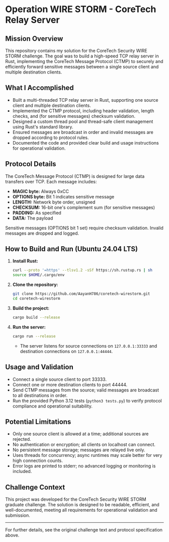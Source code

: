 
# Operation WIRE STORM - CoreTech Relay Server

## Mission Overview

This repository contains my solution for the CoreTech Security WIRE STORM challenge. The goal was to build a high-speed TCP relay server in Rust, implementing the CoreTech Message Protocol (CTMP) to securely and efficiently forward sensitive messages between a single source client and multiple destination clients.

## What I Accomplished
- Built a multi-threaded TCP relay server in Rust, supporting one source client and multiple destination clients.
- Implemented the CTMP protocol, including header validation, length checks, and (for sensitive messages) checksum validation.
- Designed a custom thread pool and thread-safe client management using Rust's standard library.
- Ensured messages are broadcast in order and invalid messages are dropped according to protocol rules.
- Documented the code and provided clear build and usage instructions for operational validation.

## Protocol Details

The CoreTech Message Protocol (CTMP) is designed for large data transfers over TCP. Each message includes:
- **MAGIC byte:** Always 0xCC
- **OPTIONS byte:** Bit 1 indicates sensitive message
- **LENGTH:** Network byte order, unsigned
- **CHECKSUM:** 16-bit one's complement sum (for sensitive messages)
- **PADDING:** As specified
- **DATA:** The payload

Sensitive messages (OPTIONS bit 1 set) require checksum validation. Invalid messages are dropped and logged.

## How to Build and Run (Ubuntu 24.04 LTS)

1. **Install Rust:**
   ```sh
   curl --proto '=https' --tlsv1.2 -sSf https://sh.rustup.rs | sh
   source $HOME/.cargo/env
   ```
2. **Clone the repository:**
   ```sh
   git clone https://github.com/AayanH786/coretech-wirestorm.git
   cd coretech-wirestorm
   ```
3. **Build the project:**
   ```sh
   cargo build --release
   ```
4. **Run the server:**
   ```sh
   cargo run --release
   ```
   - The server listens for source connections on `127.0.0.1:33333` and destination connections on `127.0.0.1:44444`.

## Usage and Validation
- Connect a single source client to port 33333.
- Connect one or more destination clients to port 44444.
- Send CTMP messages from the source; valid messages are broadcast to all destinations in order.
- Run the provided Python 3.12 tests (`python3 tests.py`) to verify protocol compliance and operational suitability.

## Potential Limitations
- Only one source client is allowed at a time; additional sources are rejected.
- No authentication or encryption; all clients on localhost can connect.
- No persistent message storage; messages are relayed live only.
- Uses threads for concurrency; async runtimes may scale better for very high connection counts.
- Error logs are printed to stderr; no advanced logging or monitoring is included.

## Challenge Context
This project was developed for the CoreTech Security WIRE STORM graduate challenge. The solution is designed to be readable, efficient, and well-documented, meeting all requirements for operational validation and submission.

---
For further details, see the original challenge text and protocol specification above.
